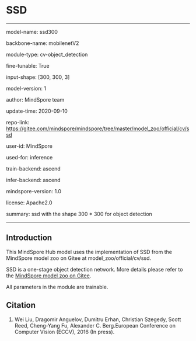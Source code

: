# SSD

---

model-name: ssd300

backbone-name: mobilenetV2

module-type: cv-object_detection

fine-tunable: True

input-shape: [300, 300, 3]

model-version: 1


author: MindSpore team

update-time: 2020-09-10

repo-link: https://gitee.com/mindspore/mindspore/tree/master/model_zoo/official/cv/ssd

user-id: MindSpore

used-for: inference

train-backend: ascend

infer-backend: ascend

mindspore-version: 1.0

license: Apache2.0

summary: ssd with the shape 300 * 300 for object detection

---


## Introduction

This MindSpore Hub model uses the implementation of SSD from the MindSpore model zoo on Gitee at model_zoo/official/cv/ssd.

SSD is a one-stage object detection network. More details please refer to the [MindSpore model zoo on Gitee](https://gitee.com/mindspore/mindspore/blob/master/model_zoo/official/cv/ssd/README.md).

All parameters in the module are trainable.


## Citation

1. Wei Liu, Dragomir Anguelov, Dumitru Erhan, Christian Szegedy, Scott Reed, Cheng-Yang Fu, Alexander C. Berg.European Conference on Computer Vision (ECCV), 2016 (In press).
